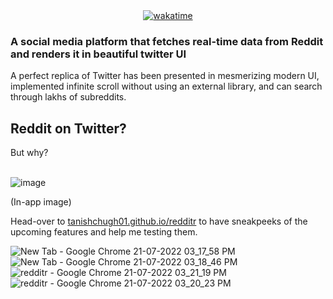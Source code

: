 <div align="center">
<a href="https://wakatime.com/badge/user/2a5dd98b-31e6-45fe-b1a0-e33e97614682/project/acddd2d7-a5ab-40b6-875f-70fd0621c52f"><img src="https://wakatime.com/badge/user/2a5dd98b-31e6-45fe-b1a0-e33e97614682/project/acddd2d7-a5ab-40b6-875f-70fd0621c52f.svg" alt="wakatime"></a>
</div>

### A social media platform that fetches real-time data from Reddit and renders it in beautiful twitter UI
A perfect replica of Twitter has been presented in mesmerizing modern UI, implemented
infinite scroll without using an external library, and can search through lakhs of subreddits.

## Reddit on Twitter?

But why?
<br>
<br>

![image](https://user-images.githubusercontent.com/72879445/176043576-60b46539-0744-42b9-a7b7-3b080eaf0e0e.png)

<p>(In-app image)</p>

Head-over to <a href="https://tanishchugh01.github.io/redditr/" target="_blank">tanishchugh01.github.io/redditr</a> to have sneakpeeks of the upcoming features and help me testing them.

![New Tab - Google Chrome 21-07-2022 03_17_58 PM](https://user-images.githubusercontent.com/72879445/180190371-e682fbb3-2eea-46bb-ab00-98e5cef69d43.png)
![New Tab - Google Chrome 21-07-2022 03_18_46 PM](https://user-images.githubusercontent.com/72879445/180190363-42fdafc1-9bdf-417b-9d5d-4e1a8ac6056a.png)
![redditr - Google Chrome 21-07-2022 03_21_19 PM](https://user-images.githubusercontent.com/72879445/180190380-1dae2b24-badd-4a69-91a0-69c47de83a0e.png)
![redditr - Google Chrome 21-07-2022 03_20_23 PM](https://user-images.githubusercontent.com/72879445/180190355-a160eaa5-bae5-4638-bd73-1fe5071bcfff.png)
